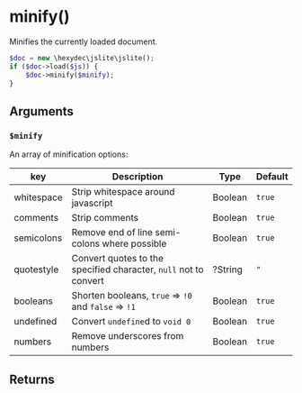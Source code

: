 # minify()

Minifies the currently loaded document.

```php
$doc = new \hexydec\jslite\jslite();
if ($doc->load($js)) {
	$doc->minify($minify);
}
```

## Arguments

### `$minify`

An array of minification options:

| key			| Description												| Type		| Default	|
|---------------|-----------------------------------------------------------|-----------|-----------|
| whitespace	| Strip whitespace around javascript						| Boolean	| `true`	|
| comments		| Strip comments											| Boolean	| `true`	|
| semicolons	| Remove end of line semi-colons where possible				| Boolean	| `true`	|
| quotestyle	| Convert quotes to the specified character, `null` not to convert | ?String | `"`	|
| booleans		| Shorten booleans, `true` => `!0` and `false` => `!1`		| Boolean	| `true`	|
| undefined		| Convert `undefine`d to `void 0`							| Boolean	| `true`	|
| numbers		| Remove underscores from numbers							| Boolean	| `true`	|

## Returns
